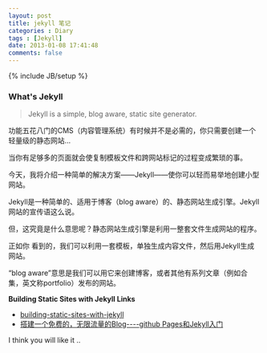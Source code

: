 ```yaml
---
layout: post
title: jekyll 笔记
categories : Diary
tags : [Jekyll]
date: 2013-01-08 17:41:48
comments: false
---
```


{% include JB/setup %}



### What's Jekyll

>Jekyll is a simple, blog aware, static site generator.

功能五花八门的CMS（内容管理系统）有时候并不是必需的，你只需要创建一个轻量级的静态网站… 

当你有足够多的页面就会使复制模板文件和跨网站标记的过程变成繁琐的事。

今天，我将介绍一种简单的解决方案——Jekyll——使你可以轻而易举地创建小型网站。

Jekyll是一种简单的、适用于博客（blog  aware）的、静态网站生成引擎。Jekyll网站的宣传语这么说。

<!-- more -->

但，这究竟是什么意思呢？静态网站生成引擎是利用一整套文件生成网站的程序。

正如你 看到的，我们可以利用一套模板，单独生成内容文件，然后用Jekyll生成网站。

“blog aware”意思是我们可以用它来创建博客，或者其他有系列文章（例如合集，英文称portfolio）发布的网站。

**Building Static Sites with Jekyll Links**

[1]: http://net.tutsplus.com/tutorials/other/building-static-sites-with-jekyll/ "building-static-sites-with-jekyll" 
[2]: http://www.ruanyifeng.com/blog/2012/08/blogging_with_jekyll.html "搭建一个免费的，无限流量的Blog----github pages和Jekyll入门" 

* [building-static-sites-with-jekyll][1]
* [搭建一个免费的，无限流量的Blog----github Pages和Jekyll入门][2]

I think you will like it ..